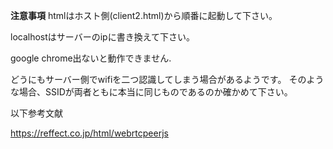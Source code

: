 **注意事項**
htmlはホスト側(client2.html)から順番に起動して下さい。

localhostはサーバーのipに書き換えて下さい。

google chrome出ないと動作できません.

どうにもサーバー側でwifiを二つ認識してしまう場合があるようです。
そのような場合、SSIDが両者ともに本当に同じものであるのか確かめて下さい。

以下参考文献

https://reffect.co.jp/html/webrtcpeerjs
